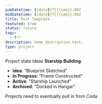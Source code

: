 ```yaml
---
pubDatetime: {{date}}T{{time}}:00Z
modDatetime: {{date}}T{{time}}:00Z
title: Post Template
featured: true
status: future
tags:
  - ???
description: Some description text.
type: project
---
```


Project state ideas
**Starship Building**:

- **Idea**: "Blueprint Sketched"
- **In Progress**: "Frame Constructed"
- **Active**: "Starship Launched"
- **Archived**: "Docked in Hangar"

Projects need to eventually pull in from Coda
